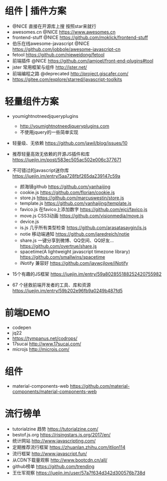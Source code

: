 # 组件 | 插件方案

- @NICE 直接在开源库上搜 按照star来就行
- awesomes.cn @NICE <https://www.awesomes.cn>
- frontend-stuff @NICE <https://github.com/moklick/frontend-stuff>
- 伯乐在线awesome-javascript @NICE <https://github.com/jobbole/awesome-javascript-cn>
- fetool <https://github.com/nieweidong/fetool>
- 前端插件 @NICE <https://github.com/iamjoel/front-end-plugins#tool>
- jster 常用框架与组件 http://jster.net/
- 前端编程之路 @deprecated <http://project.giscafer.com/>
- https://gitee.com/explore/starred/javascript-toolkits
  
# 轻量组件方案

- youmightnotneedjqueryplugins 
    - http://youmightnotneedjqueryplugins.com
    - 不使用jquery的一些简单实现

- 轻量级、无依赖 <https://github.com/jawil/blog/issues/10>
- 推荐轻量高效无依赖的开源JS插件和库 https://juejin.im/post/583ec505ac502e006c377671
- 不可错过的javascript迷你库 <https://juejin.im/entry/5aa728fbf265da239147c59a>

  - 颜海镜github <https://github.com/yanhaijing>
  - cookie.js <https://github.com/florian/cookie.js>
  - store.js <https://github.com/marcuswestin/store.js>
  - template.js <https://github.com/yanhaijing/template.js>
  - favico.js 在favico上添加数字 <https://github.com/ejci/favico.js>
  - move.js CSS3动画 <https://github.com/visionmedia/move.js>
  - device.js
  - is.js 几乎所有类型检查 <https://github.com/arasatasaygin/is.js>
  - notie 移动端通知 <https://github.com/jaredreich/notie>
  - share.js 一键分享到微博、QQ空间、QQ好友... <https://github.com/overtrue/share.js>
  - spacetime(A lightweight javascript timezone library) <https://github.com/smallwins/spacetime>
  - iNotify 兼容好 <https://github.com/jaywcjlove/iNotify>
- 15个有趣的JS框架 <https://juejin.im/entry/59a802855188252420755982>
- 67 个拯救前端开发者的工具、库和资源 <https://juejin.im/entry/59b202e96fb9a0249b487fd5>

# 前端DEMO

- codepen
- jq22
- https://tympanus.net/codrops/
- 17sucai <http://www.17sucai.com/>
- microjs <http://microjs.com/>

# 组件

- material-components-web https://github.com/material-components/material-components-web

# 流行榜单

- tutorialzine 趋势 <https://tutorialzine.com/>
- bestof.js.org <https://risingstars.js.org/2017/en/>
- 统计网站 <http://www.javascripting.com/>
- 定期推荐流行框架 <https://zhuanlan.zhihu.com/itlion114>
- 流行框架 <http://www.javascript.fun/>
- 从CDN下载量观察 <http://www.bootcdn.cn/all/>
- github榜单 <https://github.com/trending>
- 王仕军观察 <https://juejin.im/user/57a7f634d342d300576b738d>


